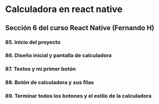 # Calculadora en react native
## Sección 6 del curso React Native (Fernando H)

### 85. Inicio del proyecto
### 86. Diseño inicial y pantalla de calculadora 
### 87. Textos y mi primer botón
### 88. Botón de calculadora y sus filas
### 89. Terminar todos los botones y el estilo de la calculadora